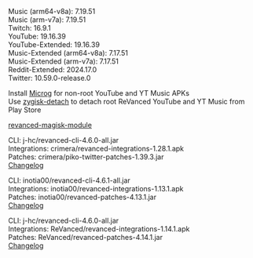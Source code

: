 Music (arm64-v8a): 7.19.51  
Music (arm-v7a): 7.19.51  
Twitch: 16.9.1  
YouTube: 19.16.39  
YouTube-Extended: 19.16.39  
Music-Extended (arm64-v8a): 7.17.51  
Music-Extended (arm-v7a): 7.17.51  
Reddit-Extended: 2024.17.0  
Twitter: 10.59.0-release.0  

Install [Microg](https://github.com/ReVanced/GmsCore/releases) for non-root YouTube and YT Music APKs  
Use [zygisk-detach](https://github.com/j-hc/zygisk-detach) to detach root ReVanced YouTube and YT Music from Play Store  

[revanced-magisk-module](https://github.com/j-hc/revanced-magisk-module)
  
CLI: j-hc/revanced-cli-4.6.0-all.jar  
Integrations: crimera/revanced-integrations-1.28.1.apk  
Patches: crimera/piko-twitter-patches-1.39.3.jar  
[Changelog](https://github.com/crimera/piko/releases/tag/v1.39.3)

CLI: inotia00/revanced-cli-4.6.1-all.jar  
Integrations: inotia00/revanced-integrations-1.13.1.apk  
Patches: inotia00/revanced-patches-4.13.1.jar  
[Changelog](https://github.com/inotia00/revanced-patches/releases/tag/v4.13.1)

CLI: j-hc/revanced-cli-4.6.0-all.jar  
Integrations: ReVanced/revanced-integrations-1.14.1.apk  
Patches: ReVanced/revanced-patches-4.14.1.jar  
[Changelog](https://github.com/ReVanced/revanced-patches/releases/tag/v4.14.1)  
